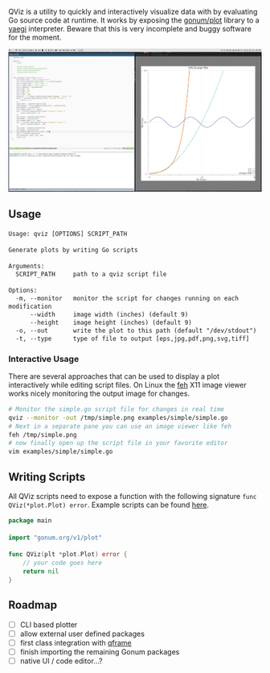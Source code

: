 QViz is a utility to quickly and interactively visualize data with by evaluating Go source code at runtime. It works by exposing the [gonum/plot](https://github.com/gonum/plot/) library to a [yaegi](https://github.com/containous/yaegi/) interpreter. Beware that this is very incomplete and buggy software for the moment.

![ss](static/ss.png)

## Usage

```text
Usage: qviz [OPTIONS] SCRIPT_PATH

Generate plots by writing Go scripts

Arguments:
  SCRIPT_PATH     path to a qviz script file

Options:
  -m, --monitor   monitor the script for changes running on each modification
      --width     image width (inches) (default 9)
      --height    image height (inches) (default 9)
  -o, --out       write the plot to this path (default "/dev/stdout")
  -t, --type      type of file to output [eps,jpg,pdf,png,svg,tiff]
```

### Interactive Usage
There are several approaches that can be used to display a plot interactively while editing script files. On Linux
the [feh](https://feh.finalrewind.org/) X11 image viewer works nicely monitoring the output image for changes.
```bash
# Monitor the simple.go script file for changes in real time
qviz --monitor -out /tmp/simple.png examples/simple/simple.go
# Next in a separate pane you can use an image viewer like feh
feh /tmp/simple.png
# now finally open up the script file in your favorite editor
vim examples/simple/simple.go
```

## Writing Scripts

All QViz scripts need to expose a function with the following signature `func QViz(*plot.Plot) error`. Example scripts can be found [here](/examples).

```go
package main

import "gonum.org/v1/plot"

func QViz(plt *plot.Plot) error {
    // your code goes here
    return nil
}
```

## Roadmap

- [ ] CLI based plotter
- [ ] allow external user defined packages
- [ ] first class integration with [qframe](https://github.com/tobgu/qframe)
- [ ] finish importing the remaining Gonum packages
- [ ] native UI / code editor...?
